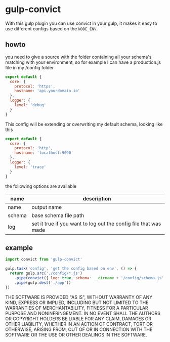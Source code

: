 # gulp-convict

With this gulp plugin you can use convict in your gulp, it makes it easy to use different configs based on the `NODE_ENV`.

## howto

you need to give a source with the folder containing all your schema's matching with your environment, so for example I can have a production.js file in my /config folder

```javascript
export default {
  core: {
    protocol: 'https',
    hostname: 'api.yourdomain.io'
  },
  logger: {
    level: 'debug'
  }
}
```  

This config will be extending or overwriting my default schema, looking like this

```javascript
export default {
  core: {
    protocol: 'http',
    hostname: 'localhost:9090'
  },
  logger: {
    level: 'trace'
  }
}
```

the following options are available

name  | description
--- | ---
name | output name
schema | base schema file path
log | set it true if you want to log out the config file that was made

## example

```javascript
import convict from 'gulp-convict'

gulp.task('config', 'get the config based on env', () => {
  return gulp.src('./config/*.js')
    .pipe(convict({ log: true, schema: __dirname + '/config/schema.js' }))
    .pipe(gulp.dest('./app'))
})
```

THE SOFTWARE IS PROVIDED "AS IS", WITHOUT WARRANTY OF ANY KIND, EXPRESS OR IMPLIED, INCLUDING BUT NOT LIMITED TO THE WARRANTIES OF MERCHANTABILITY, FITNESS FOR A PARTICULAR PURPOSE AND NONINFRINGEMENT. IN NO EVENT SHALL THE AUTHORS OR COPYRIGHT HOLDERS BE LIABLE FOR ANY CLAIM, DAMAGES OR OTHER LIABILITY, WHETHER IN AN ACTION OF CONTRACT, TORT OR OTHERWISE, ARISING FROM, OUT OF OR IN CONNECTION WITH THE SOFTWARE OR THE USE OR OTHER DEALINGS IN THE SOFTWARE.
